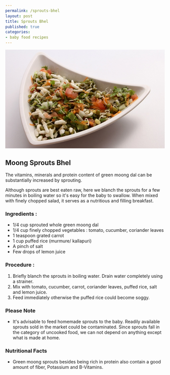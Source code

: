 ```yaml
---
permalink: /sprouts-bhel
layout: post
title: Sprouts Bhel
published: true
categories:
- baby food recipes
---
```

<div class="post group">
<IMG SRC="/images/sprouts_bhel.JPG" class="recipe" />
<h2>Moong Sprouts Bhel</h2>
<p>The vitamins, minerals and protein content of green moong dal can be substantially increased by sprouting.

Although sprouts are best eaten raw, here we blanch the sprouts for a few minutes in boiling water so it's easy for the baby to swallow. When mixed with finely chopped salad, it serves as a nutritious and filling breakfast.</p>

<h3>Ingredients :</h3>
<ul>

<li>1/4 cup sprouted whole green moong dal</li>

<li>1/4 cup finely chopped vegetables : tomato, cucumber, coriander leaves</li>

<li>1 teaspoon grated carrot</li>

<li>1 cup puffed rice (murmure/ kallapuri)</li>

<li>A pinch of salt</li>

<li>Few drops of lemon juice</li>

</ul>

<h3>Procedure :</h3>

<ol>

<li>Briefly blanch the sprouts in boiling water. Drain water completely using a strainer.</li>

<li>Mix with tomato, cucumber, carrot, coriander leaves, puffed rice, salt and lemon juice.</li>

<li>Feed immediately otherwise the puffed rice could become soggy.</li>

</ol>

<h3>Please Note</h3>
<div><ul>
<li>It's advisable to feed homemade sprouts to the baby. Readily available sprouts sold in the market could be contaminated. Since sprouts fall in the category of uncooked food, we can not depend on anything except what is made at home.</li>

</ul>

</div>
<h3>Nutritional Facts</h3>

<div class="nutrition">

<ul>
<li>Green moong sprouts besides being rich in protein also contain a good amount of fiber, Potassium and B-Vitamins.

</li>
</ul>
</div>

</div>

